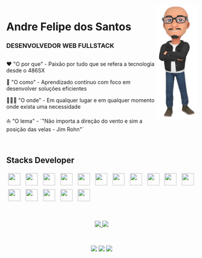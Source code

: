 <img  align="right" margin-left=50px height='300px' src="./avatar_new.png">

<div width="70%">
  <h1 align='left'>Andre Felipe dos Santos</h1>
  <h3 align='left'>DESENVOLVEDOR WEB FULLSTACK</h3>

  <div style='display: flex'>
    <div left="justify">
      <p>
      ❤️ "O por que" - Paixão por tudo que se refera a tecnologia desde o 486SX
      </p>
      <p>
      🎯 "O como" - Aprendizado contínuo com foco em desenvolver soluções eficientes
      </p>
      <p>
      👨🏾‍💻 "O onde" - Em qualquer lugar e em qualquer momento onde exista uma necessidade
      </p>
      </p>
      ⛵️ "O lema" - `"Não importa a direção do vento e sim a posição das velas - Jim Rohn"`
      </p>    
    </div>
  </div>
</div>

<br />

## Stacks Developer 
<div>
  <img style="padding: 5px" height="32" width="32" src="https://cdn.simpleicons.org/html5" />
  <img style="padding: 5px" height="32" width="32" src="https://cdn.simpleicons.org/css3" />
  <img style="padding: 5px" height="32" width="32" src="https://cdn.simpleicons.org/javascript" />
  <img style="padding: 5px" height="32" width="32" src="https://cdn.simpleicons.org/react" />
  <img style="padding: 5px" height="32" width="32" src="https://cdn.simpleicons.org/docker" />
  <img style="padding: 5px" height="32" width="32" src="https://cdn.simpleicons.org/express" />
  <img style="padding: 5px" height="32" width="32" src="https://cdn.simpleicons.org/pytest" />
  <img style="padding: 5px" height="32" width="32" src="https://cdn.simpleicons.org/nodedotjs" />
  <img style="padding: 5px" height="32" width="32" src="https://cdn.simpleicons.org/npm" />
  <img style="padding: 5px" height="32" width="32" src="https://cdn.simpleicons.org/mysql" />
  <img style="padding: 5px" height="32" width="32" src="https://cdn.simpleicons.org/git" />
  <img style="padding: 5px" height="32" width="32" src="https://cdn.simpleicons.org/github" />
  <img style="padding: 5px" height="32" width="32" src="https://cdn.simpleicons.org/linux" />
  <img style="padding: 5px" height="32" width="32" src="https://cdn.simpleicons.org/windows" />
  <img style="padding: 5px" height="32" width="32" src="https://cdn.simpleicons.org/adobeillustrator" />
  <img style="padding: 5px" height="32" width="32" src="https://cdn.simpleicons.org/adobephotoshop" />
</div>

##

<br>
<div align="center">
  <a href="https://github.com/afstudiox"><img height="180em" src="https://github-readme-stats.vercel.app/api?username=afstudiox&show_icons=true&theme=github_dark&include_all_commits=true&count_private=true"/>
  <img height="180em" src="https://github-readme-stats.vercel.app/api/top-langs/?username=afstudiox&layout=compact&langs_count=7&theme=github_dark"/>
</div>

##

<div style='display: inline_block' align='center'><br>
  <a href = 'https://wa.me/5527998415708' target = '_blank'> <img height='30px' src='https://img.shields.io/badge/WhatsApp-25D366?style=for-the-badge&logo=whatsapp&logoColor=white'></a>
  <a href = 'mailto:afelipes@gmail.com' target = '_blank'> <img width='100px' eight='30px' src='https://img.shields.io/badge/Gmail-D14836?style=for-the-badge&logo=gmail&logoColor=white'></a>
  <a href = 'https://www.linkedin.com/in/afelipes/' target = '_blank'> <img height='30px' src='https://img.shields.io/badge/LinkedIn-0077B5?style=for-the-badge&logo=linkedin&logoColor=white'></a>
</div>

